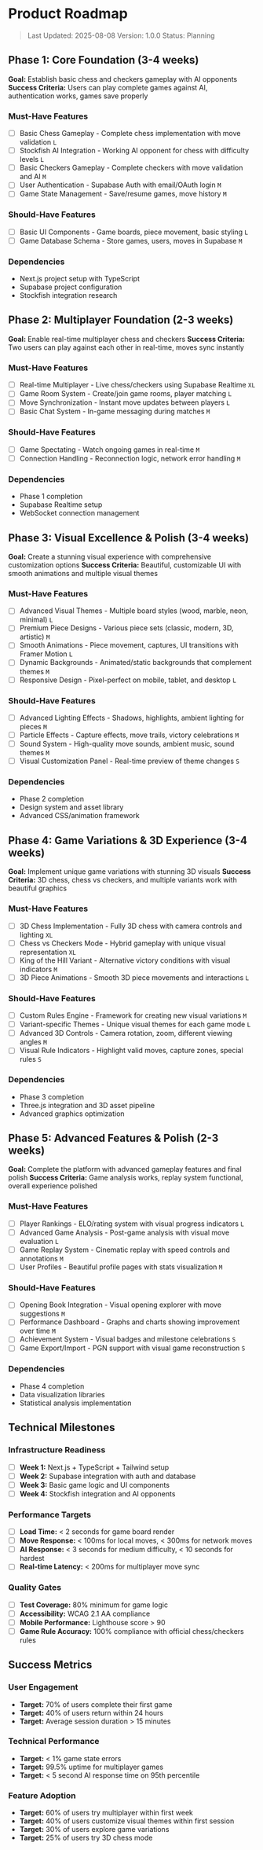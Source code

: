 # Product Roadmap

> Last Updated: 2025-08-08
> Version: 1.0.0
> Status: Planning

## Phase 1: Core Foundation (3-4 weeks)

**Goal:** Establish basic chess and checkers gameplay with AI opponents
**Success Criteria:** Users can play complete games against AI, authentication works, games save properly

### Must-Have Features

- [ ] Basic Chess Gameplay - Complete chess implementation with move validation `L`
- [ ] Stockfish AI Integration - Working AI opponent for chess with difficulty levels `L`
- [ ] Basic Checkers Gameplay - Complete checkers with move validation and AI `M`
- [ ] User Authentication - Supabase Auth with email/OAuth login `M`
- [ ] Game State Management - Save/resume games, move history `M`

### Should-Have Features

- [ ] Basic UI Components - Game boards, piece movement, basic styling `L`
- [ ] Game Database Schema - Store games, users, moves in Supabase `M`

### Dependencies

- Next.js project setup with TypeScript
- Supabase project configuration
- Stockfish integration research

## Phase 2: Multiplayer Foundation (2-3 weeks)

**Goal:** Enable real-time multiplayer chess and checkers
**Success Criteria:** Two users can play against each other in real-time, moves sync instantly

### Must-Have Features

- [ ] Real-time Multiplayer - Live chess/checkers using Supabase Realtime `XL`
- [ ] Game Room System - Create/join game rooms, player matching `L`
- [ ] Move Synchronization - Instant move updates between players `L`
- [ ] Basic Chat System - In-game messaging during matches `M`

### Should-Have Features

- [ ] Game Spectating - Watch ongoing games in real-time `M`
- [ ] Connection Handling - Reconnection logic, network error handling `M`

### Dependencies

- Phase 1 completion
- Supabase Realtime setup
- WebSocket connection management

## Phase 3: Visual Excellence & Polish (3-4 weeks)

**Goal:** Create a stunning visual experience with comprehensive customization options
**Success Criteria:** Beautiful, customizable UI with smooth animations and multiple visual themes

### Must-Have Features

- [ ] Advanced Visual Themes - Multiple board styles (wood, marble, neon, minimal) `L`
- [ ] Premium Piece Designs - Various piece sets (classic, modern, 3D, artistic) `M`
- [ ] Smooth Animations - Piece movement, captures, UI transitions with Framer Motion `L`
- [ ] Dynamic Backgrounds - Animated/static backgrounds that complement themes `M`
- [ ] Responsive Design - Pixel-perfect on mobile, tablet, and desktop `L`

### Should-Have Features

- [ ] Advanced Lighting Effects - Shadows, highlights, ambient lighting for pieces `M`
- [ ] Particle Effects - Capture effects, move trails, victory celebrations `M`
- [ ] Sound System - High-quality move sounds, ambient music, sound themes `M`
- [ ] Visual Customization Panel - Real-time preview of theme changes `S`

### Dependencies

- Phase 2 completion
- Design system and asset library
- Advanced CSS/animation framework

## Phase 4: Game Variations & 3D Experience (3-4 weeks)

**Goal:** Implement unique game variations with stunning 3D visuals
**Success Criteria:** 3D chess, chess vs checkers, and multiple variants work with beautiful graphics

### Must-Have Features

- [ ] 3D Chess Implementation - Fully 3D chess with camera controls and lighting `XL`
- [ ] Chess vs Checkers Mode - Hybrid gameplay with unique visual representation `XL`
- [ ] King of the Hill Variant - Alternative victory conditions with visual indicators `M`
- [ ] 3D Piece Animations - Smooth 3D piece movements and interactions `L`

### Should-Have Features

- [ ] Custom Rules Engine - Framework for creating new visual variations `M`
- [ ] Variant-specific Themes - Unique visual themes for each game mode `L`
- [ ] Advanced 3D Controls - Camera rotation, zoom, different viewing angles `M`
- [ ] Visual Rule Indicators - Highlight valid moves, capture zones, special rules `S`

### Dependencies

- Phase 3 completion
- Three.js integration and 3D asset pipeline
- Advanced graphics optimization

## Phase 5: Advanced Features & Polish (2-3 weeks)

**Goal:** Complete the platform with advanced gameplay features and final polish
**Success Criteria:** Game analysis works, replay system functional, overall experience polished

### Must-Have Features

- [ ] Player Rankings - ELO/rating system with visual progress indicators `L`
- [ ] Advanced Game Analysis - Post-game analysis with visual move evaluation `L`
- [ ] Game Replay System - Cinematic replay with speed controls and annotations `M`
- [ ] User Profiles - Beautiful profile pages with stats visualization `M`

### Should-Have Features

- [ ] Opening Book Integration - Visual opening explorer with move suggestions `M`
- [ ] Performance Dashboard - Graphs and charts showing improvement over time `M`
- [ ] Achievement System - Visual badges and milestone celebrations `S`
- [ ] Game Export/Import - PGN support with visual game reconstruction `S`

### Dependencies

- Phase 4 completion
- Data visualization libraries
- Statistical analysis implementation

## Technical Milestones

### Infrastructure Readiness

- [ ] **Week 1:** Next.js + TypeScript + Tailwind setup
- [ ] **Week 2:** Supabase integration with auth and database
- [ ] **Week 3:** Basic game logic and UI components
- [ ] **Week 4:** Stockfish integration and AI opponents

### Performance Targets

- [ ] **Load Time:** < 2 seconds for game board render
- [ ] **Move Response:** < 100ms for local moves, < 300ms for network moves
- [ ] **AI Response:** < 3 seconds for medium difficulty, < 10 seconds for hardest
- [ ] **Real-time Latency:** < 200ms for multiplayer move sync

### Quality Gates

- [ ] **Test Coverage:** 80% minimum for game logic
- [ ] **Accessibility:** WCAG 2.1 AA compliance
- [ ] **Mobile Performance:** Lighthouse score > 90
- [ ] **Game Rule Accuracy:** 100% compliance with official chess/checkers rules

## Success Metrics

### User Engagement

- **Target:** 70% of users complete their first game
- **Target:** 40% of users return within 24 hours
- **Target:** Average session duration > 15 minutes

### Technical Performance

- **Target:** < 1% game state errors
- **Target:** 99.5% uptime for multiplayer games
- **Target:** < 5 second AI response time on 95th percentile

### Feature Adoption

- **Target:** 60% of users try multiplayer within first week
- **Target:** 40% of users customize visual themes within first session
- **Target:** 30% of users explore game variations
- **Target:** 25% of users try 3D chess mode